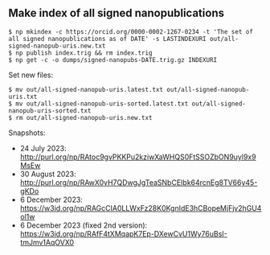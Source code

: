 ## Make index of all signed nanopublications

    $ np mkindex -c https://orcid.org/0000-0002-1267-0234 -t 'The set of all signed nanopublications as of DATE' -s LASTINDEXURI out/all-signed-nanopub-uris.new.txt
    $ np publish index.trig && rm index.trig
    $ np get -c -o dumps/signed-nanopubs-DATE.trig.gz INDEXURI

Set new files:

    $ mv out/all-signed-nanopub-uris.latest.txt out/all-signed-nanopub-uris.txt
    $ mv out/all-signed-nanopub-uris-sorted.latest.txt out/all-signed-nanopub-uris-sorted.txt
    $ rm out/all-signed-nanopub-uris.new.txt

Snapshots:

- 24 July 2023: http://purl.org/np/RAtoc9gvPKKPu2kziwXaWHQS0FtSSOZbON9uyl9x9MsEw
- 30 August 2023: http://purl.org/np/RAwX0vH7QDwgJgTeaSNbCEIbk64rcnEg8TV66y45-gKDo
- 6 December 2023: https://w3id.org/np/RAGcCIA0LLWxFz28K0KgnIdE3hCBopeMjFjv2hGU4ol1w
- 6 December 2023 (fixed 2nd version): https://w3id.org/np/RAfF4tXMqapK7Ep-DXewCvU1Wy76uBsI-tmJmv1AqOVX0
